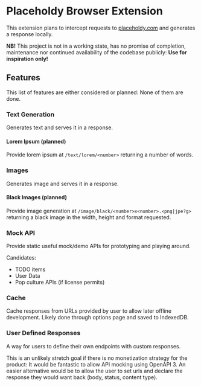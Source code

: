 # Placeholdy Browser Extension

This extension plans to intercept requests to [placeholdy.com](https://placeholdy.com) and generates a response locally.

**NB!** This project is not in a working state, has no promise of completion, maintenance nor continued availability of the codebase publicly: **Use for inspiration only!**

## Features

This list of features are either considered or planned: None of them are done.

### Text Generation

Generates text and serves it in a response.

#### Lorem Ipsum (planned)

Provide lorem ipsum at `/text/lorem/<number>` returning a number of words.

### Images

Generates image and serves it in a response.

#### Black Images (planned)

Provide image generation at `/image/black/<number>x<number>.<png|jpe?g>` returning a black image in the width, height and format requested.

### Mock API

Provide static useful mock/demo APIs for prototyping and playing around.

Candidates:

- TODO items
- User Data
- Pop culture APIs (if license permits)

### Cache

Cache responses from URLs provided by user to allow later offline development. Likely done through options page and saved to IndexedDB.

### User Defined Responses

A way for users to define their own endpoints with custom responses.

This is an unlikely stretch goal if there is no monetization strategy for the product: It would be fantastic to allow API mocking using OpenAPI 3. An easier alternative would be to allow the user to set urls and declare the response they would want back (body, status, content type).
